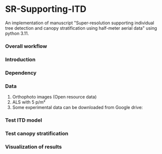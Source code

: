 # SR-Supporting-ITD
An implementation of manuscript "Super-resolution supporting individual tree detection and canopy stratification using half-meter aerial data" using python 3.11.

### Overall workflow




### Introduction



### Dependency



### Data
1. Orthophoto images (Open resource data) 
2. ALS with 5 p/m²
3. Some experimental data can be downloaded from Google drive:

### Test ITD model



### Test canopy stratification



### Visualization of results



